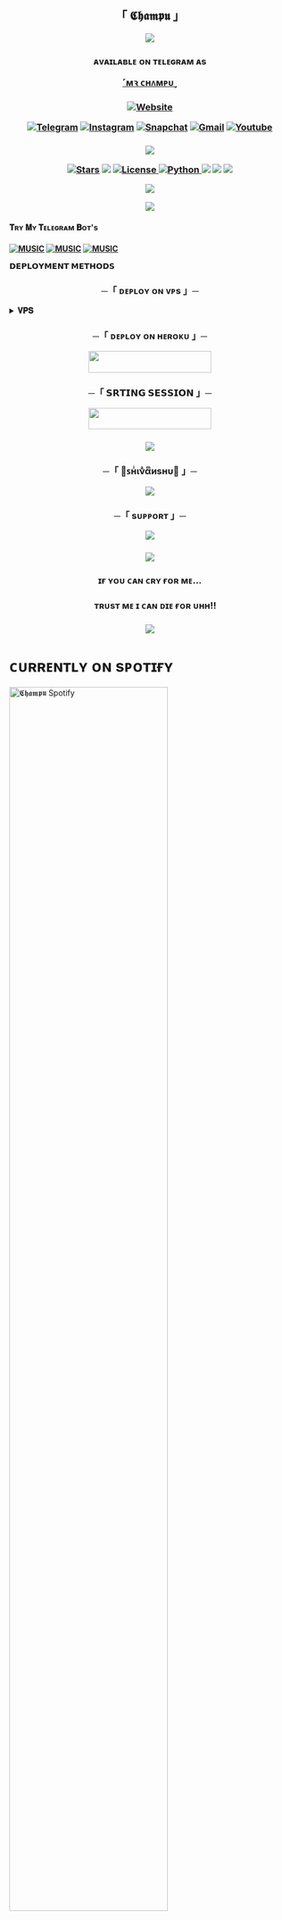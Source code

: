 <h2 align="center">
    「 𝕮𝖍𝖆𝖒𝖕𝖚 」</h2>

<p align="center">
  <img src="https://github.com/TheChampu/ChampuMusic/blob/main/TheChampu.gif">
</p>
</p>
 <h3></h3>
 <h3 align="center">
ᴀᴠᴀɪʟᴀʙʟᴇ ᴏɴ ᴛᴇʟᴇɢʀᴀᴍ ᴀs 

[˹мꝛ ᴄʜᴧᴍᴘᴜ˼](https://t.me/TheChampu)
<h3 align="center">
<a href="https://github.com/TheChampu"><img alt="Website" src="https://img.shields.io/badge/𝕮𝖍𝖆𝖒𝖕𝖚-red"></a>


[![Telegram](https://img.shields.io/badge/Telegram-2CA5E0?style=for-the-badge&logo=telegram&logoColor=white)](https://telegram.me/TheShivanshu)
[![Instagram](https://img.shields.io/badge/-Instagram-E1306C?style=for-the-badge&logo=instagram&logoColor=white)](https://www.instagram.com/Shivanshu_deo)
[![Snapchat](https://img.shields.io/badge/-Snapchat-F5AD09?style=for-the-badge&logo=snapchat&logoColor=white)](https://www.snapchat.com/add/shivanshudeo?share_id=0SMI0ikB1E4&locale=en-IN)
[![Gmail](https://img.shields.io/badge/Gmail-D14836?style=for-the-badge&logo=gmail&logoColor=white)](https://telegra.ph/%EA%9C%B1n%CE%B9%CE%BD%CE%B1i%D1%95n%CF%85-12-02)
[![Youtube](https://img.shields.io/badge/-YouTube-F50909?style=for-the-badge&logo=youtube&logoColor=white)](https://www.youtube.com/@itsmechampu)



<h3 align="center">
<a href="https://www.youtube.com/@ShivanshuDeo"><img src="https://user-images.githubusercontent.com/73097560/115834477-dbab4500-a447-11eb-908a-139a6edaec5c.gif"></a>  
</a></p>
<p align="center">
<a href="https://github.com/TheChampu/ChampuMusic"><img src="https://img.shields.io/github/stars/TheChampu/ChampuMusic?color=black&logo=github&logoColor=black&style=for-the-badge" alt="Stars" /></a>
<a href="https://github.com/TheChampu/ChampuMusic/network/members"> <img src="https://img.shields.io/github/forks/TheChampu/ChampuMusic?color=black&logo=github&logoColor=black&style=for-the-badge" /></a>
<a href="https://github.com/TheChampu/ChampuMusic/blob/master/LICENSE"> <img src="https://img.shields.io/badge/License-MIT-blueviolet?style=for-the-badge" alt="License" /> </a>
<a href="https://www.python.org/"> <img src="https://img.shields.io/badge/Written%20in-Python-skyblue?style=for-the-badge&logo=python" alt="Python" /> </a>
<a href="https://pypi.org/project/Telethon/"> <img src="https://img.shields.io/pypi/v/telethon?color=white&label=telethon&logo=python&logoColor=blue&style=for-the-badge" /></a>
<a href="https://pypi.org/project/Pyrogram/"> <img src="https://img.shields.io/pypi/v/pyrogram?color=white&label=pyrogram&logo=python&logoColor=blue&style=for-the-badge" /></a>
<a href="https://github.com/TheChampu/ChampuMusic/commits/"> <img src="https://img.shields.io/github/last-commit/TheChampu/ChampuMusic?color=black&logo=github&logoColor=black&style=for-the-badge" /></a></p>
<a href="https://www.youtube.com/@ShivanshuDeo"><img src="https://user-images.githubusercontent.com/73097560/115834477-dbab4500-a447-11eb-908a-139a6edaec5c.gif"></a>  
<p align="center">
  <img src="https://github.com/TheChampu/ChampuMusic/blob/main/%F0%9F%96%A4%EA%9C%B1%E2%83%9F%D0%BD%CD%A5%CE%B9%CE%BD%CD%A3%CE%B1%CD%AB%D0%B8%D1%95%D0%BD%CF%85%F0%9F%96%A4.gif">
</p>


<h4>𝐓ʀʏ 𝐌ʏ 𝐓ᴇʟᴇɢʀᴀᴍ 𝐁ᴏᴛ's<h4>
 
[![MUSIC](https://img.shields.io/badge/-TheChampuBot-E1306C?style=for-the-badge&logo=TheChampuBot&logoColor=green)](https://t.me/TheChampuBot)
[![MUSIC](https://img.shields.io/badge/TheKittyXD_Bot-%2307405e.svg?&style=for-the-badge&logo=TheKittyXD_Bot&logoColor)](https://t.me/TheKittyXD_Bot)
[![MUSIC](https://img.shields.io/badge/itsWaifuBot-%2307405e.svg?&style=for-the-badge&logo=itsWaifuBot&logoColor)](https://t.me/itsWaifuBot)


<b>𝗗𝗘𝗣𝗟𝗢𝗬𝗠𝗘𝗡𝗧 𝗠𝗘𝗧𝗛𝗢𝗗𝗦</b>
</p>

<h3 align="center">
    ─「 ᴅᴇᴩʟᴏʏ ᴏɴ ᴠᴘs 」─
</h3>

<details>
<summary><b>𝐕𝐏𝐒</b></summary>
<br>

Copy these blue words on by on from here to use commands in you own vps.
</h3>

```console
sudo apt-get update && sudo apt-get upgrade -y
```
```console
sudo apt-get install python3-pip ffmpeg -y
```
```console
sudo pip3 install -U pip
```
```console
curl -fssL https://deb.nodesource.com/setup_20.x | sudo -E bash - && sudo apt-get install nodejs -y && npm i -g npm
```
```console
git clone https://github.com/TheChampu/ChampuMusic &&  cd ChampuMusic
```
```console
pip3 install -U -r requirements.txt
```
```console
cp sample.env .env
```
```console
vi .env
```
➤Edit .env with your vars 

</h3>

➤Setup will install each and every requirement, nodejs and pip packages automatically. After successfull installation of requirements , setup will ask you to input your vars.

</h3>

➤Please input your vars correctly.

```console
bash start
```
When you see any error after bash start then use this command and again try bash start.👇

```console
sudo pkill -9 python3
```
</details>

<h3 align="center">
    ─「 ᴅᴇᴩʟᴏʏ ᴏɴ ʜᴇʀᴏᴋᴜ 」─
</h3>
 
<p align="center"><a href="https://dashboard.heroku.com/new?template=https://github.com/TheChampu/ChampuMusic"> <img src="https://img.shields.io/badge/Deploy%20On%20Heroku-black?style=for-the-badge&logo=heroku" width="220" height="38.45"/></a></p>


<h3 align="center">
       ─「 𝗦𝗥𝗧𝗜𝗡𝗚 𝗦𝗘𝗦𝗦𝗜𝗢𝗡  」─
</h3>


<p align="center"><a href="https://replit.com/@shivanshudeo/Champu"> <img src="https://img.shields.io/badge/String%20Session-black?style=for-the-badge&logo=replit" width="220" height="38.45"/></a></p>

<h3 align="center">
<a href="https://www.youtube.com/@ShivanshuDeo"><img src="https://user-images.githubusercontent.com/73097560/115834477-dbab4500-a447-11eb-908a-139a6edaec5c.gif"></a>  



<h3 align="center">
    ─「 🖤ꜱнͥινͣαͫиѕнυ🖤 」─
</h3>

<p align="center">
<a href="https://telegram.me/TheChampu"><img src="https://img.shields.io/badge/-Owner-blue.svg?style=for-the-badge&logo=Telegram"></a>
</p>

<h3 align="center">
    ─「 sᴜᴩᴩᴏʀᴛ 」─
</h3>

<p align="center">
<a href="https://telegram.me/TheChampuStore"><img src="https://img.shields.io/badge/-Support%20Channel-blue.svg?style=for-the-badge&logo=Telegram"></a>
</p>

<h3 align="center">
<a href="https://www.youtube.com/@ShivanshuDeo"><img src="https://user-images.githubusercontent.com/73097560/115834477-dbab4500-a447-11eb-908a-139a6edaec5c.gif"></a>             
<h3 align="center">
ɪғ ʏᴏᴜ ᴄᴀɴ ᴄʀʏ ғᴏʀ ᴍᴇ...        <h3 align="center">
     ᴛʀᴜsᴛ ᴍᴇ ɪ ᴄᴀɴ ᴅɪᴇ ғᴏʀ ᴜʜʜ!!
     <h3 align="center">
<a href="https://www.youtube.com/@ShivanshuDeo"><img src="https://user-images.githubusercontent.com/73097560/115834477-dbab4500-a447-11eb-908a-139a6edaec5c.gif"></a>  


<h1>  ᴄᴜʀʀᴇɴᴛʟʏ ᴏɴ sᴘᴏᴛɪғʏ </h1>

[<img src="https://novatorem.visualbean.vercel.app/api/spotify" alt="𝕮𝖍𝖆𝖒𝖕𝖚 Spotify" width="75%" />](https://open.spotify.com/user/31upue756rj6rctmc2gxdwvj5vri?si=hVSKCshlR3WUDi8qXBKyXw&utm_source=copy-link)

<h3 align="center">ᴍᴇᴇᴛ ᴏᴜʀ ᴄᴏɴᴛʀɪʙᴜᴛᴏʀs</h3>
<p align="center" style="box-shadow: 0px 4px 8px rgba(0, 0, 0, 0.2); padding: 10px; border-radius: 8px;">
  <a href="https://github.com/TheChampu/ChampuMusic/graphs/contributors">
    <img src="https://contrib.rocks/image?repo=TheChampu/ChampuMusic" alt="Contributors" style="border: 2px solid #000; border-radius: 10px;"/>
  </a>
</p>

